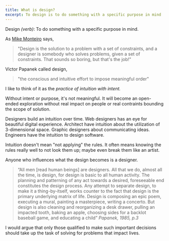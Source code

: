 ```yaml
---
title: What is design?
excerpt: To design is to do something with a specific purpose in mind 
---
```


Design *(verb)*: To do something with a specific purpose in mind. 

As [Mike Monteiro](https://www.creativebloq.com/web-design/mike-monteiro-111413434) says, 
> "Design is the solution to a problem with a set of constraints, and a designer is somebody who solves problems, given a set of constraints. That sounds so boring, but that's the job!"  

Victor Papanek called design,
>  "the conscious and intuitive effort to impose meaningful order"

I like to think of it as the *practice of intuition with intent.* 

Without intent or purpose, it's not meaningful. It will become an open-ended exploration without real impact on people or real contraints bounding the scope of solution. 

Designers build an intuition over time. Web designers has an eye for beautiful digital experience. Architect have intuition about the utilization of 3-dimensional space. Graphic designers about communicating ideas. Engineers have the intuition to design software. 

Intuition doesn't mean "not applying" the rules. It often means knowing the rules really well to not look them up; maybe even break them like an artist. 

Anyone who influences what the design becomes is a designer.

> “All men [read human beings] are designers. All that we do, almost all the time, is design, for design is basic to all human activity. The planning and patterning of any act towards a desired, foreseeable end constitutes the design process. Any attempt to separate design, to make it a thing-by-itself, works counter to the fact that design is the primary underlying matrix of life. Design is composing an epic poem, executing a mural, painting a masterpiece, writing a concerto. But design is also cleaning and reorganizing a desk drawer, pulling an impacted tooth, baking an apple, choosing sides for a backlot baseball game, and educating a child” <cite>Papanek, 1985, p.3</cite>

I would argue that only those qualified to make such important decisions should take up the task of solving for problems that impact lives.